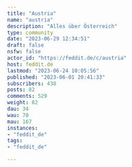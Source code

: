 ```yaml
---
title: "Austria" 
name: "austria"
description: "Alles über Österreich"
type: community
date: "2023-06-29 12:34:51"
draft: false
nsfw: false
actor_id: "https://feddit.de/c/austria"
host: feddit.de
lastmod: "2023-06-24 10:05:56"
published: "2023-06-01 20:41:33"
subscribers: 438
posts: 82
comments: 529
weight: 82
dau: 34
wau: 70
mau: 167
instances:
- "feddit_de"
tags: 
- "feddit_de"

---
```

